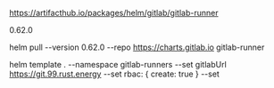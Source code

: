 https://artifacthub.io/packages/helm/gitlab/gitlab-runner

0.62.0

helm pull --version 0.62.0 --repo https://charts.gitlab.io gitlab-runner

helm template . --namespace gitlab-runners --set gitlabUrl https://git.99.rust.energy --set rbac: { create: true } --set 